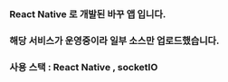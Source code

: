 ### React Native 로 개발된 바꾸 앱 입니다.

### 해당 서비스가 운영중이라 일부 소스만 업로드했습니다.

### 사용 스택 : React Native , socketIO